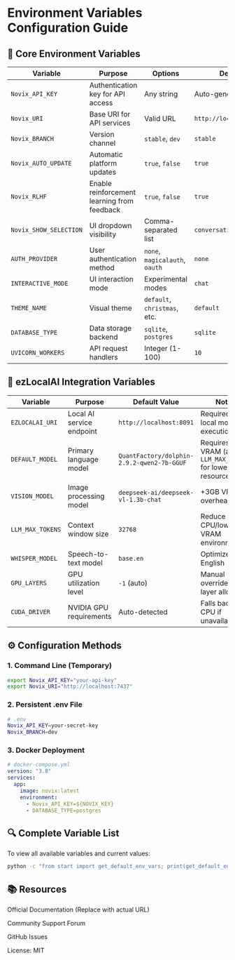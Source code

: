 # Environment Variables Configuration Guide

## 📌 Core Environment Variables

| Variable               | Purpose                                                                 | Options                          | Default                          |
|------------------------|-------------------------------------------------------------------------|----------------------------------|----------------------------------|
| `Novix_API_KEY`        | Authentication key for API access                                      | Any string                       | Auto-generated                   |
| `Novix_URI`            | Base URI for API services                                              | Valid URL                        | `http://localhost:7437`         |
| `Novix_BRANCH`         | Version channel                                                        | `stable`, `dev`                  | `stable`                         |
| `Novix_AUTO_UPDATE`    | Automatic platform updates                                             | `true`, `false`                  | `true`                           |
| `Novix_RLHF`           | Enable reinforcement learning from feedback                            | `true`, `false`                  | `true`                           |
| `Novix_SHOW_SELECTION` | UI dropdown visibility                                                 | Comma-separated list             | `conversation,agent`            |
| `AUTH_PROVIDER`        | User authentication method                                             | `none`, `magicalauth`, `oauth`   | `none`                           |
| `INTERACTIVE_MODE`     | UI interaction mode                                                    | Experimental modes               | `chat`                           |
| `THEME_NAME`           | Visual theme                                                           | `default`, `christmas`, etc.     | `default`                        |
| `DATABASE_TYPE`        | Data storage backend                                                   | `sqlite`, `postgres`             | `sqlite`                         |
| `UVICORN_WORKERS`      | API request handlers                                                   | Integer (1-100)                  | `10`                             |

## 🤖 ezLocalAI Integration Variables

| Variable            | Purpose                                   | Default Value                              | Notes                                                                 |
|---------------------|-------------------------------------------|--------------------------------------------|-----------------------------------------------------------------------|
| `EZLOCALAI_URI`     | Local AI service endpoint                 | `http://localhost:8091`                   | Required for local model execution                                    |
| `DEFAULT_MODEL`     | Primary language model                    | `QuantFactory/dolphin-2.9.2-qwen2-7b-GGUF`| Requires 9GB VRAM (adjust `LLM_MAX_TOKENS` for lower resources)       |
| `VISION_MODEL`      | Image processing model                    | `deepseek-ai/deepseek-vl-1.3b-chat`       | +3GB VRAM overhead                                                    |
| `LLM_MAX_TOKENS`    | Context window size                       | `32768`                                   | Reduce for CPU/low VRAM environments                                 |
| `WHISPER_MODEL`     | Speech-to-text model                      | `base.en`                                 | Optimized for English                                                 |
| `GPU_LAYERS`        | GPU utilization level                     | `-1` (auto)                               | Manual override for layer allocation                                 |
| `CUDA_DRIVER`       | NVIDIA GPU requirements                   | Auto-detected                             | Falls back to CPU if unavailable                                     |

## ⚙️ Configuration Methods

### 1. Command Line (Temporary)
```bash
export Novix_API_KEY="your-api-key"
export Novix_URI="http://localhost:7437"
```
### 2. Persistent .env File
```bash
# .env
Novix_API_KEY=your-secret-key
Novix_BRANCH=dev
```
### 3. Docker Deployment
```yaml
# docker-compose.yml
version: "3.8"
services:
  app:
    image: novix:latest
    environment:
      - Novix_API_KEY=${NOVIX_KEY}
      - DATABASE_TYPE=postgres
```
## 🔍 Complete Variable List
To view all available variables and current values:

```bash
python -c "from start import get_default_env_vars; print(get_default_env_vars())"
```
## 📚 Resources
Official Documentation (Replace with actual URL)

Community Support Forum

GitHub Issues

License: MIT

